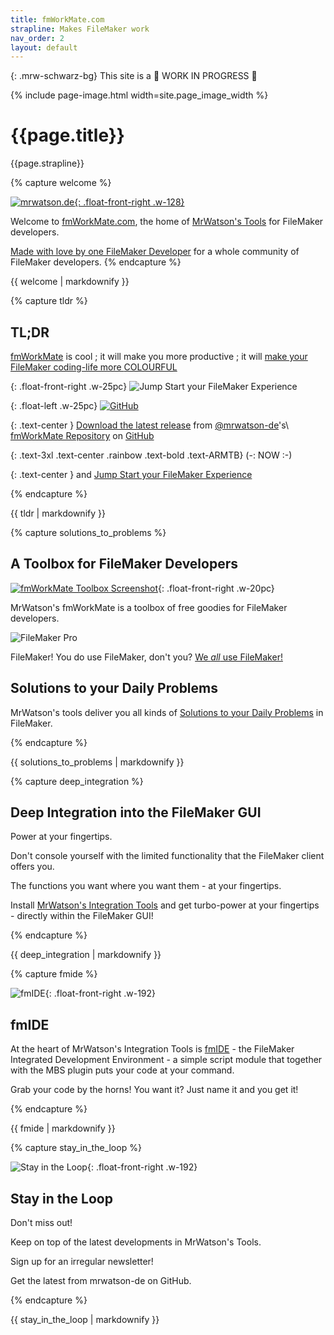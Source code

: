 ```yaml
---
title: fmWorkMate.com
strapline: Makes FileMaker work
nav_order: 2
layout: default
---
```

{: .mrw-schwarz-bg}
This site is a 🚧 WORK IN PROGRESS 🚧

{% include page-image.html width=site.page_image_width %}

# {{page.title}}

{{page.strapline}}

{% capture welcome %}

[![mrwatson.de](made-by-mrwatson-de.png){: .float-front-right .w-128}](https://mrwatson.de)

Welcome to [fmWorkMate.com](https://fmWorkMate.com), the home of [MrWatson's Tools](mrwatsons-tools.html) for FileMaker developers.

[Made with love by one FileMaker Developer](made-by-mrwatson-de.html) for a whole community of FileMaker developers.
{% endcapture %}<section class="fullwidth mrw-gold-bg">{{ welcome | markdownify }}</section>

{% capture tldr %}

## TL;DR

[fmWorkMate](fmworkmate.html) is cool ; it will make you more productive ; it will [make your FileMaker coding-life more <span class="rainbow">COLOURFUL</span>](fmsyntaxcolorizer.html)

{: .float-front-right .w-25pc}
![Jump Start your FileMaker Experience](jump-start.png)

{: .float-left .w-25pc}
[![GitHub](/assets/images/github-mark.png)](https://github.com/mrwatson-de/fmWorkMate)

{: .text-center }
[Download the latest release](https://github.com/mrwatson-de/fmWorkMate/releases/latest)
from [@mrwatson-de](https://github.com/mrwatson-de)'s\\
[fmWorkMate Repository](https://github.com/mrwatson-de/fmWorkMate) 
on [GitHub](https://github.com/mrwatson-de/fmWorkMate)

{: .text-3xl .text-center .rainbow .text-bold .text-ARMTB}
 (-: NOW :-)

{: .text-center }
and [Jump Start your FileMaker Experience](jump-start.html)

{% endcapture %}<section class="fullwidth">{{ tldr | markdownify }}</section>

{% capture solutions_to_problems %}

## A Toolbox for FileMaker Developers

[![fmWorkMate Toolbox Screenshot](/assets/images/fmworkmate-toolbox-screenshot.png)](https://github.com/mrwatson-de/fmWorkMate){: .float-front-right .w-20pc}

MrWatson's fmWorkMate is a toolbox of free goodies for FileMaker developers.

![FileMaker Pro](filemaker-pro.png)

FileMaker! You do use FileMaker, don't you? [We *all* use FileMaker!](claris-filemaker.html)

## Solutions to your Daily Problems

MrWatson's tools deliver you all kinds of [Solutions to your Daily Problems](solutions-to-daily-problems.html) in FileMaker.

{% endcapture %}<section class="fullwidth mrw-green-bg">{{ solutions_to_problems | markdownify }}</section>

{% capture deep_integration %}

## Deep Integration into the FileMaker GUI

Power at your fingertips.

Don't console yourself with the limited functionality that the FileMaker client offers you.

The functions you want where you want them - at your fingertips.

Install [MrWatson's Integration Tools](integration-tools.html) and get turbo-power at your fingertips - directly within the FileMaker GUI!

{% endcapture %}<section class="fullwidth mrw-orange-bg">{{ deep_integration | markdownify }}</section>

{% capture fmide %}

![fmIDE](fmide.png){: .float-front-right .w-192}

## fmIDE

At the heart of MrWatson's Integration Tools is [fmIDE](fmide.html) - the FileMaker Integrated Development Environment - a simple script module that together with the MBS plugin puts your code at your command.

Grab your code by the horns! You want it? Just name it and you get it!

{% endcapture %}<section class="fullwidth fmide-bg">{{ fmide | markdownify }}</section>

{% capture stay_in_the_loop %}

![Stay in the Loop](/assets/images/stay-in-the-loop.png){: .float-front-right .w-192}

## Stay in the Loop

Don't miss out!

Keep on top of the latest developments in MrWatson's Tools.

Sign up for an irregular newsletter!

Get the latest from mrwatson-de on GitHub.

{% endcapture %}<section class="fullwidth mrw-schwarz-bg">{{ stay_in_the_loop | markdownify }}</section>

[mrwatson.de]:https://mrwatson.de
